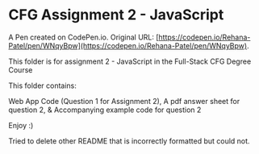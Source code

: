 # CFG Assignment 2 - JavaScript

A Pen created on CodePen.io. Original URL: [https://codepen.io/Rehana-Patel/pen/WNqyBpw](https://codepen.io/Rehana-Patel/pen/WNqyBpw).

This folder is for assignment 2 - JavaScript in the Full-Stack CFG Degree Course


This folder contains:

Web App Code (Question 1 for Assignment 2),
A pdf answer sheet for question 2, &
Accompanying example code for question 2

Enjoy :) 


Tried to delete other README that is incorrectly formatted but could not. 
